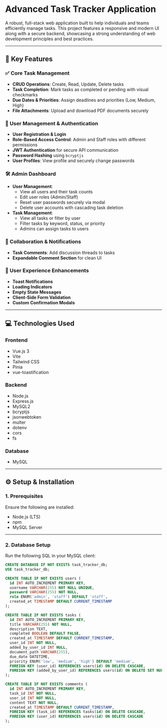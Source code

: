 # Advanced Task Tracker Application

A robust, full-stack web application built to help individuals and teams efficiently manage tasks. This project features a responsive and modern UI along with a secure backend, showcasing a strong understanding of web development principles and best practices.

---

## 🔧 Key Features

### ✅ Core Task Management
- **CRUD Operations**: Create, Read, Update, Delete tasks
- **Task Completion**: Mark tasks as completed or pending with visual checkmarks
- **Due Dates & Priorities**: Assign deadlines and priorities (Low, Medium, High)
- **File Attachments**: Upload and download PDF documents securely

### 👤 User Management & Authentication
- **User Registration & Login**
- **Role-Based Access Control**: Admin and Staff roles with different permissions
- **JWT Authentication** for secure API communication
- **Password Hashing** using `bcryptjs`
- **User Profiles**: View profile and securely change passwords

### 🛠 Admin Dashboard
- **User Management**:
  - View all users and their task counts
  - Edit user roles (Admin/Staff)
  - Reset user passwords securely via modal
  - Delete user accounts with cascading task deletion
- **Task Management**:
  - View all tasks or filter by user
  - Filter tasks by keyword, status, or priority
  - Admins can assign tasks to users

### 💬 Collaboration & Notifications
- **Task Comments**: Add discussion threads to tasks
- **Expandable Comment Section** for clean UI

### 🎯 User Experience Enhancements
- **Toast Notifications**
- **Loading Indicators**
- **Empty State Messages**
- **Client-Side Form Validation**
- **Custom Confirmation Modals**

---

## 💻 Technologies Used

### Frontend
- Vue.js 3
- Vite
- Tailwind CSS
- Pinia
- vue-toastification

### Backend
- Node.js
- Express.js
- MySQL2
- bcryptjs
- jsonwebtoken
- multer
- dotenv
- cors
- fs

### Database
- MySQL

---

## ⚙️ Setup & Installation

### 1. Prerequisites
Ensure the following are installed:
- Node.js (LTS)
- npm
- MySQL Server

---

### 2. Database Setup

Run the following SQL in your MySQL client:

```sql
CREATE DATABASE IF NOT EXISTS task_tracker_db;
USE task_tracker_db;

CREATE TABLE IF NOT EXISTS users (
  id INT AUTO_INCREMENT PRIMARY KEY,
  username VARCHAR(255) NOT NULL UNIQUE,
  password VARCHAR(255) NOT NULL,
  role ENUM('admin', 'staff') DEFAULT 'staff',
  created_at TIMESTAMP DEFAULT CURRENT_TIMESTAMP
);

CREATE TABLE IF NOT EXISTS tasks (
  id INT AUTO_INCREMENT PRIMARY KEY,
  title VARCHAR(255) NOT NULL,
  description TEXT,
  completed BOOLEAN DEFAULT FALSE,
  created_at TIMESTAMP DEFAULT CURRENT_TIMESTAMP,
  user_id INT NOT NULL,
  added_by_user_id INT NULL,
  document_path VARCHAR(255),
  due_date DATETIME,
  priority ENUM('low', 'medium', 'high') DEFAULT 'medium',
  FOREIGN KEY (user_id) REFERENCES users(id) ON DELETE CASCADE,
  FOREIGN KEY (added_by_user_id) REFERENCES users(id) ON DELETE SET NULL
);

CREATE TABLE IF NOT EXISTS comments (
  id INT AUTO_INCREMENT PRIMARY KEY,
  task_id INT NOT NULL,
  user_id INT NOT NULL,
  content TEXT NOT NULL,
  created_at TIMESTAMP DEFAULT CURRENT_TIMESTAMP,
  FOREIGN KEY (task_id) REFERENCES tasks(id) ON DELETE CASCADE,
  FOREIGN KEY (user_id) REFERENCES users(id) ON DELETE CASCADE
);
